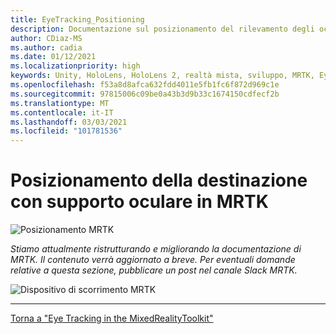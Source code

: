 ```yaml
---
title: EyeTracking_Positioning
description: Documentazione sul posizionamento del rilevamento degli occhi
author: CDiaz-MS
ms.author: cadia
ms.date: 01/12/2021
ms.localizationpriority: high
keywords: Unity, HoloLens, HoloLens 2, realtà mista, sviluppo, MRTK, EyeTracking,
ms.openlocfilehash: f53a8d8afca632fdd4011e5fb1fc6f872d969c1e
ms.sourcegitcommit: 97815006c09be0a43b3d9b33c1674150cdfecf2b
ms.translationtype: MT
ms.contentlocale: it-IT
ms.lasthandoff: 03/03/2021
ms.locfileid: "101781536"
---
```

# <a name="eye-supported-target-positioning-in-mrtk"></a>Posizionamento della destinazione con supporto oculare in MRTK

![Posizionamento MRTK](../images/eye-tracking/mrtk_et_positioning.png)

<!-- TODO: Add content -->
_Stiamo attualmente ristrutturando e migliorando la documentazione di MRTK. Il contenuto verrà aggiornato a breve. Per eventuali domande relative a questa sezione, pubblicare un post nel canale Slack MRTK._

![Dispositivo di scorrimento MRTK](../images/eye-tracking/mrtk_et_positioning_slider.png)

---
[Torna a "Eye Tracking in the MixedRealityToolkit"](EyeTracking_Main.md)

